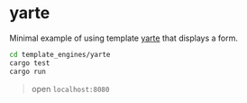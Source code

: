 # yarte

Minimal example of using template [yarte](https://github.com/botika/yarte) that displays a form.

```bash
cd template_engines/yarte
cargo test
cargo run
```
> open `localhost:8080`
